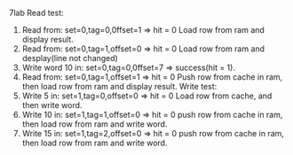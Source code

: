 7lab
Read test:
1. Read from: set=0,tag=0,0ffset=1 => hit = 0 Load row from ram and display result.
2. Read from: set=0,tag=1,offset=0 => hit = 0 Load row from ram and desplay(line not changed)
3. Write word 10 in: set=0,tag=0,0ffset=7 => success(hit = 1).
4. Read from: set=0,tag=1,offset=1 => hit = 0 Push row from cache in ram, then load row from ram and display result.
Write test:
1. Write 5 in: set=1,tag=0,offset=0 => hit = 0 Load row from cache, and then write word.
2. Write 10 in: set=1,tag=1,offset=0 => hit = 0 push row from cache in ram, then load row from ram and write word.
3. Write 15 in: set=1,tag=2,offset=0 => hit = 0 push row from cache in ram, then load row from ram and write word.

